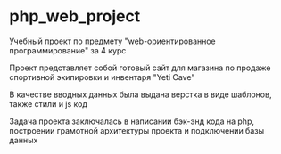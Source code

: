 # php_web_project
Учебный проект по предмету "web-ориентированное программирование" за 4 курс

Проект представляет собой готовый сайт для магазина по продаже спортивной экипировки и инвентаря "Yeti Cave"

В качестве вводных данных была выдана верстка в виде шаблонов, также стили и js код

Задача проекта заключалась в написании бэк-энд кода на php, построении грамотной архитектуры проекта и подключении базы данных

